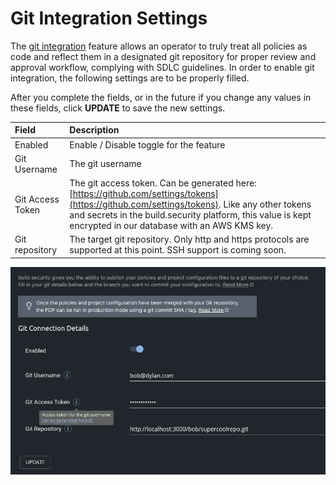 # Git Integration Settings

The [git integration](../projects/commit-project-to-git.md) feature allows an operator to truly treat all policies as code and reflect them in a designated git repository for proper review and approval workflow, complying with SDLC guidelines. In order to enable git integration, the following settings are to be properly filled.

After you complete the fields, or in the future if you change any values in these fields, click **UPDATE** to save the new settings.

| Field | Description |
| :--- | :--- |
| Enabled | Enable / Disable toggle for the feature |
| Git Username | The git username |
| Git Access Token | The git access token. Can be generated here: [https://github.com/settings/tokens](https://github.com/settings/tokens). Like any other tokens and secrets in the build.security platform, this value is kept encrypted in our database with an AWS KMS key. |
| Git repository | The target git repository. Only http and https protocols are supported at this point. SSH support is coming soon. |

![git integration settings form](../.gitbook/assets/image%20%2811%29.png)



